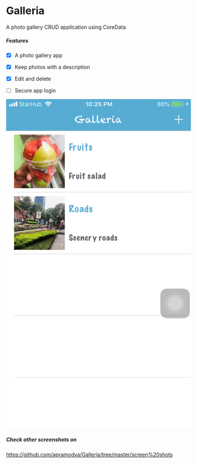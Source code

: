 # Galleria
A photo gallery CRUD application using CoreData

##### Features

- [x] A photo gallery app

- [x] Keep photos with a description

- [x] Edit and delete

- [ ] Secure app login

![grid](https://raw.githubusercontent.com/apramodya/Galleria/master/screen%20shots/main.png)

##### Check other screenshots on 
https://github.com/apramodya/Galleria/tree/master/screen%20shots
